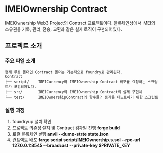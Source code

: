 # IMEIOwnership Contract
IMEIOwnership Web3 Project의 Contract 프로젝트이다. 블록체인상에서 IMEI의 소유권을 기록, 관리, 전송, 교환과 같은 실제 로직이 구현되어있다.
## 프로젝트 소개
### 주요 파일 소개
```
현재 루트 폴더인 Contract 폴더는 기본적으로 foundry로 관리된다.
Contract
├── script/    IMEICurrency와 IMEIOwnership Contract 배포를 요청하는 스크립트가 포함되어있다.
├── src/       IMEICurrency와 IMEIOwnership Contract의 실제 구현체
└── test/      IMEIOwnershipContract의 함수들의 동작을 테스트하기 위한 스크립트
```
### 실행 과정
1. foundryup 설치 확인
2. 프로젝트 의존성 설치 및 Contract 컴파일 진행 **forge build**
3. 로컬 블록체인 실행 **anvil --dump-state state.json**
4. 컨트랙트 배포 **forge script script/IMEIOwnership.s.sol --rpc-url 127.0.0.1:8545 --broadcast --private-key $PRIVATE_KEY**
